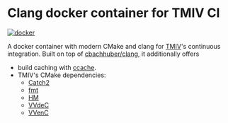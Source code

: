 # Clang docker container for TMIV CI

[![docker](https://img.shields.io/docker/pulls/cbachhuber/tmiv-clang.svg)](https://hub.docker.com/r/cbachhuber/timv-clang/)

A docker container with modern CMake and clang for [TMIV](https://gitlab.com/mpeg-i-visual/tmiv)'s continuous integration.
Built on top of [cbachhuber/clang](https://github.com/cbachhuber/clang), it additionally offers

- build caching with [ccache](https://ccache.dev/).
- TMIV's CMake dependencies:
  - [Catch2](https://github.com/catchorg/Catch2.git)
  - [fmt](https://github.com/fmtlib/fmt.git)
  - [HM](https://vcgit.hhi.fraunhofer.de/jct-vc/HM.git)
  - [VVdeC](https://github.com/fraunhoferhhi/vvdec)
  - [VVenC](https://github.com/fraunhoferhhi/vvenc)
